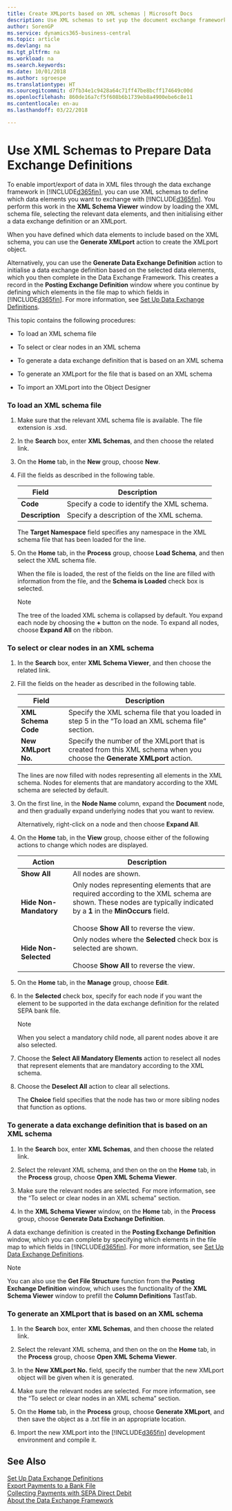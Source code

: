 ```yaml
---
title: Create XMLports based on XML schemas | Microsoft Docs
description: Use XML schemas to set yup the document exchange framework.
author: SorenGP
ms.service: dynamics365-business-central
ms.topic: article
ms.devlang: na
ms.tgt_pltfrm: na
ms.workload: na
ms.search.keywords: 
ms.date: 10/01/2018
ms.author: sgroespe
ms.translationtype: HT
ms.sourcegitcommit: d7fb34e1c9428a64c71ff47be8bcff174649c00d
ms.openlocfilehash: 860de16a7cf5f608b6b1739eb8a4900ebe6c8e11
ms.contentlocale: en-au
ms.lasthandoff: 03/22/2018

---
```

# <a name="use-xml-schemas-to-prepare-data-exchange-definitions"></a>Use XML Schemas to Prepare Data Exchange Definitions
To enable import/export of data in XML files through the data exchange framework in [!INCLUDE[d365fin](includes/d365fin_md.md)], you can use XML schemas to define which data elements you want to exchange with [!INCLUDE[d365fin](includes/d365fin_md.md)]. You perform this work in the **XML Schema Viewer** window by loading the XML schema file, selecting the relevant data elements, and then initialising either a data exchange definition or an XMLport.  

 When you have defined which data elements to include based on the XML schema, you can use the **Generate XMLport** action to create the XMLport object.  

 Alternatively, you can use the **Generate Data Exchange Definition** action to initialise a data exchange definition based on the selected data elements, which you then complete in the Data Exchange Framework. This creates a record in the **Posting Exchange Definition** window where you continue by defining which elements in the file map to which fields in [!INCLUDE[d365fin](includes/d365fin_md.md)]. For more information, see [Set Up Data Exchange Definitions](across-how-to-set-up-data-exchange-definitions.md).  

 This topic contains the following procedures:  

-   To load an XML schema file  

-   To select or clear nodes in an XML schema  

-   To generate a data exchange definition that is based on an XML schema  

-   To generate an XMLport for the file that is based on an XML schema  

-   To import an XMLport into the Object Designer  

### <a name="to-load-an-xml-schema-file"></a>To load an XML schema file  

1.  Make sure that the relevant XML schema file is available. The file extension is .xsd.  

2.  In the **Search** box, enter **XML Schemas**, and then choose the related link.  

3.  On the **Home** tab, in the **New** group, choose **New**.  

4.  Fill the fields as described in the following table.  

    |Field|Description|  
    |---------------------------------|---------------------------------------|  
    |**Code**|Specify a code to identify the XML schema.|  
    |**Description**|Specify a description of the XML schema.|  

     The **Target Namespace** field specifies any namespace in the XML schema file that has been loaded for the line.  

5.  On the **Home** tab, in the **Process** group, choose **Load Schema**, and then select the XML schema file.  

     When the file is loaded, the rest of the fields on the line are filled with information from the file, and the **Schema is Loaded** check box is selected.  

    > [!NOTE]  
    >  The tree of the loaded XML schema is collapsed by default. You expand each node by choosing the **+** button on the node. To expand all nodes, choose **Expand All** on the ribbon.  

### <a name="to-select-or-clear-nodes-in-an-xml-schema"></a>To select or clear nodes in an XML schema  

1.  In the **Search** box, enter **XML Schema Viewer**, and then choose the related link.  

2.  Fill the fields on the header as described in the following table.  

    |Field|Description|  
    |---------------------------------|---------------------------------------|  
    |**XML Schema Code**|Specify the XML schema file that you loaded in step 5 in the “To load an XML schema file” section.|  
    |**New XMLport No.**|Specify the number of the XMLport that is created from this XML schema when you choose the **Generate XMLport** action.|  

     The lines are now filled with nodes representing all elements in the XML schema. Nodes for elements that are mandatory according to the XML schema are selected by default.  

3.  On the first line, in the **Node Name** column, expand the **Document** node, and then gradually expand underlying nodes that you want to review.  

     Alternatively, right-click on a node and then choose **Expand All**.  

4.  On the **Home** tab, in the **View** group, choose either of the following actions to change which nodes are displayed.  

    |**Action**|Description|  
    |----------------|---------------------------------------|  
    |**Show All**|All nodes are shown.|  
    |**Hide Non-Mandatory**|Only nodes representing elements that are required according to the XML schema are shown. These nodes are typically indicated by a **1** in the **MinOccurs** field.<br /><br /> Choose **Show All** to reverse the view.|  
    |**Hide Non-Selected**|Only nodes where the **Selected** check box is selected are shown.<br /><br /> Choose **Show All** to reverse the view.|  

5.  On the **Home** tab, in the **Manage** group, choose **Edit**.  

6.  In the **Selected** check box, specify for each node if you want the element to be supported in the data exchange definition for the related SEPA bank file.  

    > [!NOTE]  
    >  When you select a mandatory child node, all parent nodes above it are also selected.  

7.  Choose the **Select All Mandatory Elements** action to reselect all nodes that represent elements that are mandatory according to the XML schema.  

8.  Choose the **Deselect All** action to clear all selections.  

     The **Choice** field specifies that the node has two or more sibling nodes that function as options.  

### <a name="to-generate-a-data-exchange-definition-that-is-based-on-an-xml-schema"></a>To generate a data exchange definition that is based on an XML schema  

1.  In the **Search** box, enter  **XML Schemas**, and then choose the related link.  

2.  Select the relevant XML schema, and then on the on the **Home** tab, in the **Process** group, choose **Open XML Schema Viewer**.  

3.  Make sure the relevant nodes are selected. For more information, see the “To select or clear nodes in an XML schema” section.  

4.  In the **XML Schema Viewer** window, on the **Home** tab, in the **Process** group, choose **Generate Data Exchange Definition**.  

 A data exchange definition is created in the **Posting Exchange Definition** window, which you can complete by specifying which elements in the file map to which fields in [!INCLUDE[d365fin](includes/d365fin_md.md)]. For more information, see [Set Up Data Exchange Definitions](across-how-to-set-up-data-exchange-definitions.md).  

> [!NOTE]  
>  You can also use the **Get File Structure** function from the **Posting Exchange Definition** window, which uses the functionality of the **XML Schema Viewer** window to prefill the **Column Definitions** TastTab.  

### <a name="to-generate-an-xmlport-that-is-based-on-an-xml-schema"></a>To generate an XMLport that is based on an XML schema  

1.  In the **Search** box, enter  **XML Schemas**, and then choose the related link.  

2.  Select the relevant XML schema, and then on the on the **Home** tab, in the **Process** group, choose **Open XML Schema Viewer**.  

3.  In the **New XMLport No.** field, specify the number that the new XMLport object will be given when it is generated.  

4.  Make sure the relevant nodes are selected. For more information, see the “To select or clear nodes in an XML schema” section.  

5.  On the **Home** tab, in the **Process** group, choose **Generate XMLport**, and then save the object as a .txt file in an appropriate location.  

6. Import the new XMLport into the [!INCLUDE[d365fin](includes/d365fin_md.md)] development environment and compile it.

## <a name="see-also"></a>See Also  
[Set Up Data Exchange Definitions](across-how-to-set-up-data-exchange-definitions.md)   
[Export Payments to a Bank File](payables-how-export-payments-bank-file.md)   
[Collecting Payments with SEPA Direct Debit](finance-collect-payments-with-sepa-direct-debit.md)   
[About the Data Exchange Framework](across-about-the-data-exchange-framework.md)

